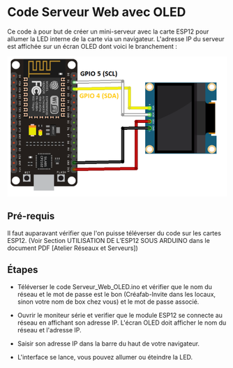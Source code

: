 # Code Serveur Web avec OLED

Ce code à pour but de créer un mini-serveur avec la carte ESP12 pour allumer la LED interne de la carte via un navigateur.
L'adresse IP du serveur est affichée sur un écran OLED dont voici le branchement :

![WEB](.img/oled.png)

## Pré-requis

Il faut auparavant vérifier que l'on puisse téléverser du code sur les cartes ESP12. (Voir Section UTILISATION DE L’ESP12 SOUS ARDUINO dans le document PDF [Atelier Réseaux et Serveurs])

## Étapes

- Téléverser le code Serveur_Web_OLED.ino et vérifier que le nom du réseau et le mot de passe est le bon (Créafab-Invite dans les locaux, sinon votre nom de box chez vous) et le mot de passe associé.

- Ouvrir le moniteur série et verifier que le module ESP12  se connecte au réseau en affichant son adresse IP.
  L'écran OLED doit afficher le nom du réseau et l'adresse IP.

- Saisir son adresse IP dans la barre du haut de votre navigateur.

- L'interface se lance, vous pouvez allumer ou éteindre la LED.

